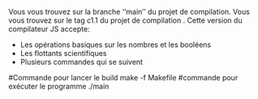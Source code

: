 
Vous vous trouvez sur la branche ‘‘main’’ du projet de compilation.
Vous vous trouvez sur le tag c1.1 du projet de compilation .
Cette version du compilateur JS accepte:
- Les opérations basiques sur les nombres et les booléens
- Les flottants scientifiques
- Plusieurs commandes qui se suivent

#Commande  pour lancer le build
make -f Makefile
#commande pour exécuter le programme
./main
